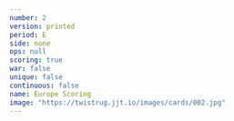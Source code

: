```yaml
---
number: 2
version: printed
period: E
side: none
ops: null
scoring: true
war: false
unique: false
continuous: false
name: Europe Scoring
image: "https://twistrug.jjt.io/images/cards/002.jpg"
---
```

